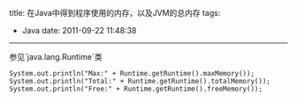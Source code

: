 title: 在Java中得到程序使用的内存，以及JVM的总内存
tags:
  - Java
date: 2011-09-22 11:48:38
---

<p>参见`java.lang.Runtime`类

    System.out.println("Max:" + Runtime.getRuntime().maxMemory());
    System.out.println("Total:" + Runtime.getRuntime().totalMemory());
    System.out.println("Free:" + Runtime.getRuntime().freeMemory());